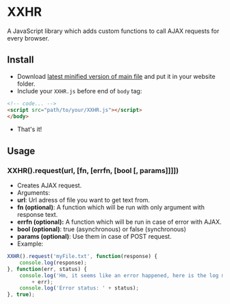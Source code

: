 # XXHR
A JavaScript library which adds custom functions to call AJAX requests for every browser.

## Install
* Download [latest minified version of main file](https://github.com/PDKnight/XXHR/blob/master/src/XXHR.min.js) and put it in your website folder.
* Include your `XXHR.js` before end of `body` tag:
```html
<!-- code... -->
<script src="path/to/your/XXHR.js"></script>
</body>
```
* That's it!

## Usage
### XXHR().request(url, [fn, [errfn, [bool [, params]]]])
* Creates AJAX request.
* Arguments:
 * **url**: Url adress of file you want to get text from.
 * **fn (optional)**: A function which will be run with only argument with response text.
 * **errfn (optional):** A function which will be run in case of error with AJAX.
 * **bool (optional)**: true (asynchronous) or false (synchronous)
 * **params (optional)**: Use them in case of POST request.
* Example:
```javascript
XXHR().request('myFile.txt', function(response) {
    console.log(response);
}, function(err, status) {
    console.log('Hm, it seems like an error happened, here is the log message: ' 
        + err);
    console.log('Error status: ' + status);
}, true);
```
